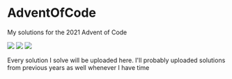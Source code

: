 # AdventOfCode
My solutions for the 2021 Advent of Code

![](https://img.shields.io/badge/day%20📅-6-blue)
![](https://img.shields.io/badge/stars%20⭐-12-yellow)
![](https://img.shields.io/badge/days%20completed-6-red)

Every solution I solve will be uploaded here. I'll probably uploaded solutions from previous years as well whenever I have time
